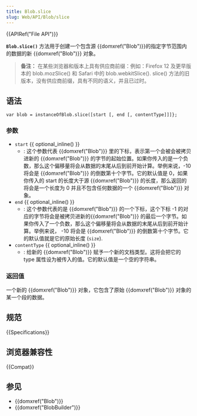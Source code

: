 ```yaml
---
title: Blob.slice
slug: Web/API/Blob/slice
---
```


{{APIRef("File API")}}

**`Blob.slice()`** 方法用于创建一个包含源 {{domxref("Blob")}}的指定字节范围内的数据的新 {{domxref("Blob")}} 对象。

> **备注：** 在某些浏览器和版本上具有供应商前缀：例如：Firefox 12 及更早版本的 blob.mozSlice() 和 Safari 中的 blob.webkitSlice(). slice() 方法的旧版本，没有供应商前缀，具有不同的语义，并且已过时。

## 语法

```
var blob = instanceOfBlob.slice([start [, end [, contentType]]]};
```

### 参数

- `start` {{ optional_inline() }}
  - : 这个参数代表 {{domxref("Blob")}} 里的下标，表示第一个会被会被拷贝进新的 {{domxref("Blob")}} 的字节的起始位置。如果你传入的是一个负数，那么这个偏移量将会从数据的末尾从后到前开始计算。举例来说，-10 将会是 {{domxref("Blob")}} 的倒数第十个字节。它的默认值是 0，如果你传入的 start 的长度大于源 {{domxref("Blob")}} 的长度，那么返回的将会是一个长度为 0 并且不包含任何数据的一个 {{domxref("Blob")}} 对象。
- `end` {{ optional_inline() }}
  - : 这个参数代表的是 {{domxref("Blob")}} 的一个下标，这个下标 -1 的对应的字节将会是被拷贝进新的{{domxref("Blob")}} 的最后一个字节。如果你传入了一个负数，那么这个偏移量将会从数据的末尾从后到前开始计算。举例来说， -10 将会是 {{domxref("Blob")}} 的倒数第十个字节。它的默认值就是它的原始长度 (`size`).
- `contentType` {{ optional_inline() }}
  - : 给新的 {{domxref("Blob")}} 赋予一个新的文档类型。这将会把它的 type 属性设为被传入的值。它的默认值是一个空的字符串。

### 返回值

一个新的 {{domxref("Blob")}} 对象，它包含了原始 {{domxref("Blob")}} 对象的某一个段的数据。

## 规范

{{Specifications}}

## 浏览器兼容性

{{Compat}}

## 参见

- {{domxref("Blob")}}
- {{domxref("BlobBuilder")}}
